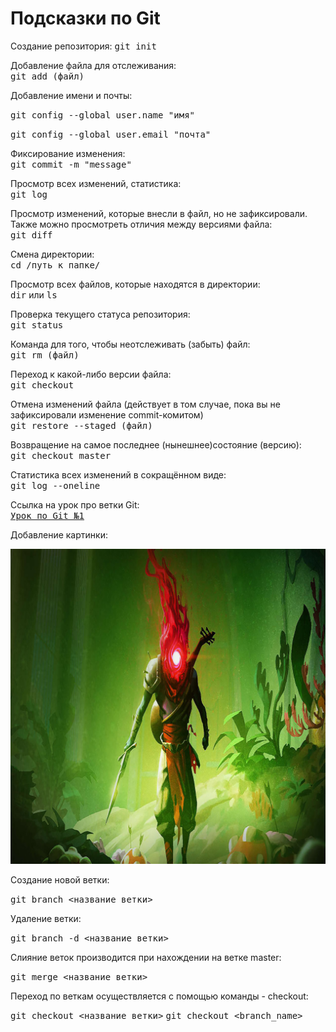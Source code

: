 # Подсказки по Git

Создание репозитория:
<kbd>git init</kbd>

Добавление файла для отслеживания:  
<kbd>git add (файл)</kbd>

Добавление имени и почты:

<kbd>git config --global user.name "имя"

<kbd>git config --global user.email "почта"</kbd>

Фиксирование изменения:  
<kbd>git commit -m "message"</kbd>

Просмотр всех изменений, статистика:  
<kbd>git log</kbd>

Просмотр изменений, которые внесли в файл, но не зафиксировали. Также можно просмотреть отличия между версиями файла:  
<kbd>git diff</kbd>

Смена директории:  
<kbd>cd /путь к папке/</kbd>

Просмотр всех файлов, которые находятся в директории:  
<kbd>dir</kbd> или <kbd>ls</kbd>

Проверка текущего статуса репозитория:  
<kbd>git status</kbd>

Команда для того, чтобы неотслеживать (забыть) файл:  
<kbd>git rm (файл)</kbd>

Переход к какой-либо версии файла:  
<kbd>git checkout</kbd>

Отмена изменений файла (действует в том случае, пока вы не зафиксировали изменение commit-комитом)  
<kbd>git restore --staged (файл)</kbd>

Возвращение на самое последнее (нынешнее)состояние (версию):  
<kbd>git checkout master</kbd>

Статистика всех изменений в сокращённом виде:  
<kbd>git log --oneline</kbd>

Ссылка на урок про ветки Git:  
<kbd>[Урок по Git №1](https://gb.ru/lessons/393398)</kbd>

Добавление картинки:

<kbd>![DeadCells](DeadCells.jpg)</kbd>

Создание новой ветки:   

<kbd>git branch <название ветки></kbd>

Удаление ветки:

<kbd>git branch -d <название ветки></kbd>

Слияние веток производится при нахождении на ветке master:

<kbd>git merge <название ветки></kbd>

Переход по веткам осуществляется с помощью команды - checkout:  

<kbd>git checkout <название ветки></kbd>
<kbd>git checkout <branch_name></kbd>
